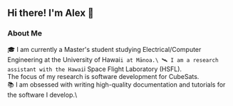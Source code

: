 ## Hi there! I'm Alex 👋

### About Me

🎓 I am currently a Master's student studying Electrical/Computer Engineering 
at the University of Hawai`i at Mānoa.\
🛰 I am a research assistant with the Hawai`i Space Flight Laboratory (HSFL).\
The focus of my research is software development for CubeSats.\
📚 I am obsessed with writing high-quality documentation and tutorials for the 
software I develop.\



<!--
**montoyaoa/montoyaoa** is a ✨ _special_ ✨ repository because its `README.md` (this file) appears on your GitHub profile.

Here are some ideas to get you started:

- 🔭 I’m currently working on ...
- 🌱 I’m currently learning ...
- 👯 I’m looking to collaborate on ...
- 🤔 I’m looking for help with ...
- 💬 Ask me about ...
- 📫 How to reach me: ...
- 😄 Pronouns: ...
- ⚡ Fun fact: ...
-->
